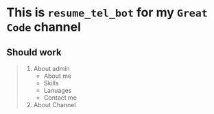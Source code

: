 # This is `resume_tel_bot` for my `Great Code` channel

## Should work
> 1. About admin
>    + About me
>    + Skills
>    + Lanuages
>    + Contact me 
> 3. About Channel
>
